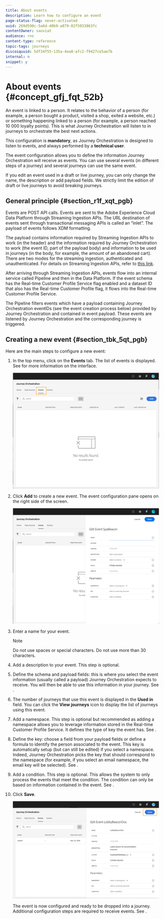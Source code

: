 ```yaml
---
title: About events
description: Learn how to configure an event
page-status-flag: never-activated
uuid: 269d590c-5a6d-40b9-a879-02f5033863fc
contentOwner: sauviat
audience: rns
content-type: reference
topic-tags: journeys
discoiquuid: 5df34f55-135a-4ea8-afc2-f9427ce5ae7b
internal: n
snippet: y
---
```


# About events {#concept_gfj_fqt_52b}

An event is linked to a person. It relates to the behavior of a person (for example, a person bought a product, visited a shop, exited a website, etc.) or something happening linked to a person (for example, a person reached 10 000 loyalty points). This is what Journey Orchestration will listen to in journeys to orchestrate the best next actions.

This configuration is **mandatory**, as Journey Orchestration is designed to listen to events, and always performed by a **technical user**.

The event configuration allows you to define the information Journey Orchestration will receive as events. You can use several events (in different steps of a journey) and several journeys can use the same event.

If you edit an event used in a draft or live journey, you can only change the name, the description or add payload fields. We strictly limit the edition of draft or live journeys to avoid breaking journeys.

## General principle {#section_r1f_xqt_pgb}

Events are POST API calls. Events are sent to the Adobe Experience Cloud Data Platform through Streaming Ingestion APIs. The URL destination of events sent through transactional messaging APIs is called an “inlet”. The payload of events follows XDM formatting. 

The payload contains information required by Streaming Ingestion APIs to work (in the header) and the information required by Journey Orchestration to work (the event ID, part of the payload body) and information to be used in journeys (in the body, for example, the amount of an abandoned cart). There are two modes for the streaming ingestion, authenticated and unauthenticated. For details on Streaming Ingestion APIs, refer to [this link](https://www.adobe.io/apis/experienceplatform/home/data-ingestion/data-ingestion-services.html#!api-specification/markdown/narrative/technical_overview/streaming_ingest/getting_started_with_platform_streaming_ingestion.md).

After arriving through Streaming Ingestion APIs, events flow into an internal service called Pipeline and then in the Data Platform. If the event schema has the Real-time Customer Profile Service flag enabled and a dataset ID that also has the Real-time Customer Profile flag, it flows into the Real-time Customer Profile Service.

The Pipeline filters events which have a payload containing Journey Orchestration eventIDs (see the event creation process below) provided by Journey Orchestration and contained in event payload. These events are listened by Journey Orchestration and the corresponding journey is triggered.

## Creating a new event {#section_tbk_5qt_pgb}

Here are the main steps to configure a new event:

1. In the top menu, click on the **Events** tab. The list of events is displayed. See [](../about/user-interface.md) for more information on the interface.

    ![](../assets/journey5.png)

1. Click **Add** to create a new event. The event configuration pane opens on the right side of the screen.

    ![](../assets/journey6.png)

1. Enter a name for your event. 

    >[!NOTE]
    >
    >Do not use spaces or special characters. Do not use more than 30 characters.

1. Add a description to your event. This step is optional.
1. Define the schema and payload fields: this is where you select the event information (usually called a payload) Journey Orchestration expects to receive. You will then be able to use this information in your journey. See [](../event/eventpayload.md).
1. The number of journeys that use this event is displayed in the **Used in** field. You can click the **View journeys** icon to display the list of journeys using this event.
1. Add a namespace. This step is optional but recommended as adding a namespace allows you to leverage information stored in the Real-time Customer Profile Service. It defines the type of key the event has. See [](../event/eventnamespace.md).
1. Define the key: choose a field from your payload fields or define a formula to identify the person associated to the event. This key is automatically setup (but can still be edited) if you select a namespace. Indeed, Journey Orchestration picks the key that should correspond to the namespace (for example, if you select an email namespace, the email key will be selected). See [](../event/eventkey.md). 
1. Add a condition. This step is optional. This allows the system to only process the events that meet the condition. The condition can only be based on information contained in the event. See [](../event/eventcondition-activity.md).
1. Click **Save**.

    ![](../assets/journey7.png)

    The event is now configured and ready to be dropped into a journey. Additional configuration steps are required to receive events. See [](../event/eventsteps.md).
